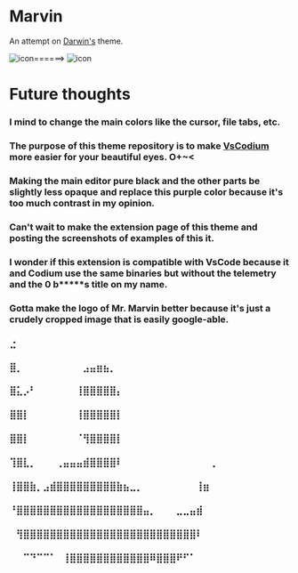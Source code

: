 # Marvin
An attempt on [Darwin's](https://github.com/42stones/Darwin) theme.




![icon](https://user-images.githubusercontent.com/111497717/189484751-6b9e869b-dfae-49ef-b090-f1fa86ca2767.png)======>
![icon](https://user-images.githubusercontent.com/111497717/189484770-04617e94-542a-421b-834f-dfbcb350c2db.png)

# Future thoughts 
### I mind to change the main colors like the cursor, file tabs, etc.

### The purpose of this theme repository is to make [VsCodium](https://vscodium.com) more easier for your beautiful eyes. O+~<

### Making the main editor pure black and the other parts be slightly less opaque and replace this purple color because it's too much contrast in my opinion.

### Can't wait to make the extension page of this theme and posting the screenshots of examples of this it.

### I wonder if this extension is compatible with VsCode because it and Codium use the same binaries but without the telemetry and the 0 b*****s title on my name. 

### Gotta make the logo of Mr. Marvin better because it's just a crudely cropped image that is easily google-able.  

### ⣐⠀⠀⠀⠀⠀⠀⠀⠀⠀⠀⠀⠀⠀⠀⠀⠀⠀⠀⠀⠀⠀⠀⠀⠀⠀⠀⠀⠀⠀⠀⠀⠀⠀
### ⣿⡀⠀⠀⠀⠀⠀⠀⠀⠀⠀⣠⣤⣶⣦⡀⠀⠀⠀⠀⠀⠀⠀⠀⠀⠀⠀⠀⠀⠀⠀⠀⠀
### ⣿⣅⡠⠃⠀⠀⠀⠀⠀⠀⢸⣿⣿⣿⣿⣿⡄⠀⠀⠀⠀⠀⠀⠀⠀⠀⠀⠀⠀⠀⠀⠀
### ⣿⣿⡇⠀⠀⠀⠀⠀⠀⠀⢸⣿⣿⣿⣿⣿⡇⠀⠀⠀⠀⠀⠀⠀⠀⠀⠀⠀⠀⠀⠀⠀
### ⣿⣿⡇⠀⠀⠀⠀⠀⠀⠀⠈⢻⣿⣿⣿⣿⡇⠀⠀⠀⠀⠀⠀⠀⠀⠀⠀⠀⠀⠀⠀⠀
### ⢹⣿⣇⡀⠀⠀⠀⢀⣤⣤⣤⣾⣿⣿⣿⣿⠇⠀⠀⠀⠀⠀⠀⠀⠀⠀⠀⠀⠀⠀⢀
### ⢸⣿⣿⣷⡀⣠⣾⣿⣿⣿⣿⣿⣿⣿⣿⣿⣷⣦⣀⡀⠀⠀⠀⠀⠀⠀⠀⠀⢸⣶
### ⠘⣿⣿⣿⣿⣿⣿⣿⣿⣿⣿⣿⣿⣿⣿⣿⣿⣿⣿⣿⣤⡀⠀⠀⠀⣀⣀⣤⣾
### ⠀⢻⣿⣿⣿⣿⣿⣿⣿⣿⣿⣿⣿⣿⣿⣿⣿⣿⣿⣿⣿⣿⣿⣿⣿⣿⣿⣿⠇
### ⠀⠀⠉⠙⠉⠉⠁⠀⢸⣿⣿⣿⣿⣿⣿⣿⣿⣿⣿⣿⣿⠿⣿⣿⣿⠟⠋⠁